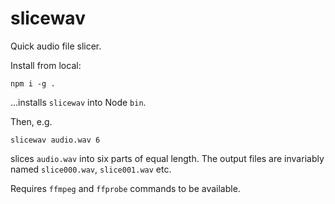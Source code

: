 # slicewav

Quick audio file slicer.

Install from local:
```shell
npm i -g .
```
...installs `slicewav` into Node `bin`.

Then, e.g.
```shell
slicewav audio.wav 6
```
slices `audio.wav` into six parts of equal length. The output files are invariably named
`slice000.wav`, `slice001.wav` etc.

Requires `ffmpeg` and `ffprobe` commands to be available.
